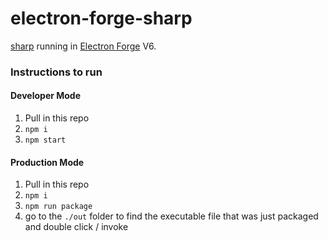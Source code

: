 # electron-forge-sharp

[sharp](https://github.com/lovell/sharp) running in [Electron Forge](https://github.com/electron-userland/electron-forge) V6.

### Instructions to run

#### Developer Mode

1. Pull in this repo
2. `npm i`
3. `npm start`

#### Production Mode

1. Pull in this repo
2. `npm i`
3. `npm run package`
4. go to the `./out` folder to find the executable file that was just packaged and double click / invoke
